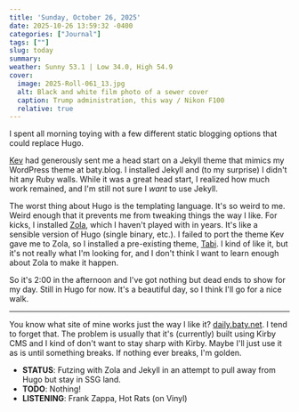 ```yaml
---
title: 'Sunday, October 26, 2025'
date: 2025-10-26 13:59:32 -0400
categories: ["Journal"]
tags: [""]
slug: today
summary: 
weather: Sunny 53.1 | Low 34.0, High 54.9
cover: 
  image: 2025-Roll-061_13.jpg
  alt: Black and white film photo of a sewer cover
  caption: Trump administration, this way / Nikon F100
  relative: true
---
```


I spent all morning toying with a few different static blogging options that could replace Hugo.

[Kev](https://kevquirk.com) had generously sent me a head start on a Jekyll theme that mimics my WordPress theme at baty.blog. I installed Jekyll and (to my surprise) I didn't hit any Ruby walls. While it was a great head start, I realized how much work remained, and I'm still not sure I _want_ to use Jekyll.

The worst thing about Hugo is the templating language. It's so weird to me. Weird enough that it prevents me from tweaking things the way I like. For kicks, I installed [Zola](https://getzola.org), which I haven't played with in years. It's like a sensible version of Hugo (single binary, etc.). I failed to port the theme Kev gave me to Zola, so I installed a pre-existing theme, [Tabi](https://www.getzola.org/themes/tabi/). I kind of like it, but it's not really what I'm looking for, and I don't think I want to learn enough about Zola to make it happen.

So it's 2:00 in the afternoon and I've got nothing but dead ends to show for my day. Still in Hugo for now. It's a beautiful day, so I think I'll go for a nice walk.

----

You know what site of mine works just the way I like it? [daily.baty.net](https://daily.baty.net). I tend to forget that. The problem is usually that it's (currently) built using Kirby CMS and I kind of don't want to stay sharp with Kirby. Maybe I'll just use it as is until something breaks. If nothing ever breaks, I'm golden.

<div class="compact status">

- **STATUS**: Futzing with Zola and Jekyll in an attempt to pull away from Hugo but stay in SSG land.
- **TODO**: Nothing!
- **LISTENING**: Frank Zappa, Hot Rats (on Vinyl)

</div>
